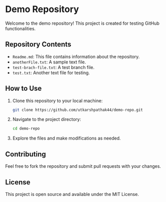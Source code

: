 # Demo Repository

Welcome to the demo repository! This project is created for testing GitHub functionalities.

## Repository Contents

- `Readme.md`: This file contains information about the repository.
- `anotherFile.txt`: A sample text file.
- `test-brach-file.txt`: A test branch file.
- `test.txt`: Another text file for testing.

## How to Use

1. Clone this repository to your local machine:

   ```bash
   git clone https://github.com/utkarshpathak44/demo-repo.git
   ```

2. Navigate to the project directory:

   ```bash
   cd demo-repo
   ```

3. Explore the files and make modifications as needed.

## Contributing

Feel free to fork the repository and submit pull requests with your changes.

## License

This project is open source and available under the MIT License.
